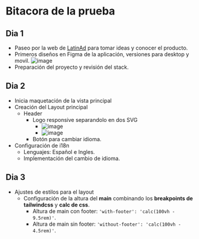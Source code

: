 # Bitacora de la prueba

## Dia 1
- Paseo por la web de [LatinAd](latinad.com) para tomar ideas y conocer el producto.
- Primeros diseños en Figma de la aplicación, versiones para desktop y movil.
  ![image](https://github.com/user-attachments/assets/8c28ae9f-02fa-46a9-a70a-9995f0f8e0cb)
- Preparación del proyecto y revisión del stack.

## Dia 2
- Inicia maquetación de la vista principal
- Creación del Layout principal
  - Header
    - Logo responsive separandolo en dos SVG
      - ![image](https://github.com/user-attachments/assets/1e7fa7c3-4038-41f6-ba70-f1372762662b)
      - ![image](https://github.com/user-attachments/assets/b47fc03f-21c0-4ebc-8416-64a783f8f4ed)
    - Botón para cambiar idioma.
- Configuración de i18n
  - Lenguajes: Español e Ingles.
  - Implementación del cambio de idioma.

## Dia 3
- Ajustes de estilos para el layout
  - Configuración de la altura del **main** combinando los **breakpoints de tailwindcss** y **calc de css**.
    - Altura de main con footer: `'with-footer': 'calc(100vh - 9.5rem)'`.
    - Altura de main sin footer: `'without-footer': 'calc(100vh - 4.5rem)'`.
